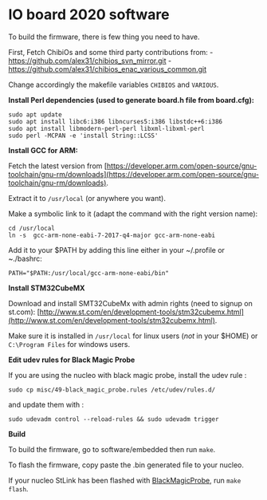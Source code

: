IO board 2020 software
================

To build the firmware, there is few thing you need to have.

First, Fetch ChibiOs and some third party contributions from:
    - https://github.com/alex31/chibios_svn_mirror.git
    - https://github.com/alex31/chibios_enac_various_common.git

Change accordingly the makefile variables `CHIBIOS` and `VARIOUS`.

__Install Perl dependencies (used to generate board.h file from board.cfg):__

```
sudo apt update
sudo apt install libc6:i386 libncurses5:i386 libstdc++6:i386
sudo apt install libmodern-perl-perl libxml-libxml-perl
sudo perl -MCPAN -e 'install String::LCSS'
```

__Install GCC for ARM:__

Fetch the latest version from [https://developer.arm.com/open-source/gnu-toolchain/gnu-rm/downloads](https://developer.arm.com/open-source/gnu-toolchain/gnu-rm/downloads).

Extract it to `/usr/local` (or anywhere you want).

Make a symbolic link to it (adapt the command with the right version name):

```
cd /usr/local
ln -s  gcc-arm-none-eabi-7-2017-q4-major gcc-arm-none-eabi
```

Add it to your $PATH by adding this line either in your ~/.profile or ~./bashrc:

`PATH="$PATH:/usr/local/gcc-arm-none-eabi/bin"`

__Install STM32CubeMX__

Download and install SMT32CubeMx with admin rights (need to signup on st.com): [http://www.st.com/en/development-tools/stm32cubemx.html](http://www.st.com/en/development-tools/stm32cubemx.html).

Make sure it is installed in `/usr/local` for linux users (_not_ in your $HOME) or `C:\Program Files` for windows users.

__Edit udev rules for Black Magic Probe__

If you are using the nucleo with black magic probe, install the udev rule :

`sudo cp misc/49-black_magic_probe.rules /etc/udev/rules.d/`

and update them with :

`sudo udevadm control --reload-rules && sudo udevadm trigger`

__Build__

To build the firmware, go to software/embedded then run `make`.

To flash the firmware, copy paste the .bin generated file to your nucleo.

If your nucleo StLink has been flashed with [BlackMagicProbe](https://github.com/blacksphere/blackmagic/), run `make flash`.


